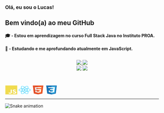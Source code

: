 ### Olá, eu sou o Lucas! 
## Bem vindo(a) ao meu GitHub


#### 🎓 - Estou em aprendizagem no curso Full Stack Java no Instituto PROA. <br>
#### 📘 - Estudando e me aprofundando atualmente em JavaScript.

##


<div align="center">
  <a href="https://github.com/lusxcca">
  <img height="165em" src="https://github-readme-stats.vercel.app/api?username=lusxcca&show_icons=true&theme=tokyonight&include_all_commits=true&count_private=true"/>
  <img height="165em" src="https://github-readme-stats.vercel.app/api/top-langs/?username=lusxcca&layout=compact&langs_count=7&theme=tokyonight">
</div>
  <div align="center">
  <a href = "mailto:lucasbizarrua@gmail.com"><img src="https://img.shields.io/badge/-Gmail-%23333?style=for-the-badge&logo=gmail&logoColor=white" target="_blank"></a>
  <a href="https://www.linkedin.com/in/lucas-bizarria-leite-da-silva-817a41246/" target="_blank"><img src="https://img.shields.io/badge/-LinkedIn-%230077B5?style=for-the-badge&logo=linkedin&logoColor=white" target="_blank"></a> 
</div>

##
<div style="display: inline_block"><br>
  <img align="center" alt="Rafa-Js" height="30" width="40" src="https://raw.githubusercontent.com/devicons/devicon/master/icons/javascript/javascript-plain.svg">
  <img align="center" alt="Rafa-React" height="30" width="40" src="https://raw.githubusercontent.com/devicons/devicon/master/icons/react/react-original.svg">
  <img align="center" alt="Rafa-HTML" height="30" width="40" src="https://raw.githubusercontent.com/devicons/devicon/master/icons/html5/html5-original.svg">
  <img align="center" alt="Rafa-CSS" height="30" width="40" src="https://raw.githubusercontent.com/devicons/devicon/master/icons/css3/css3-original.svg">
</div>

<hr>

![Snake animation](https://github.com/lusxcca/lusxcca/blob/output/github-contribution-grid-snake.svg)
